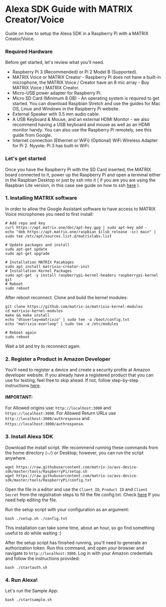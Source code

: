 # Alexa SDK Guide with MATRIX Creator/Voice

Guide on how to setup the Alexa SDK in a Raspberry Pi with a MATRIX Creator/Voice.

### Required Hardware

Before get started, let's review what you'll need.
* Raspberry Pi 3 (Recommended) or Pi 2 Model B (Supported).
* MATRIX Voice or MATRIX Creator - Raspberry Pi does not have a built-in microphone, the MATRIX Voice / Creator have an 8 mic array - Buy MATRIX Voice / MATRIX Creator. 
* Micro-USB power adapter for Raspberry Pi.
* Micro SD Card (Minimum 8 GB) - An operating system is required to get started. You can download Raspbian Stretch and use the guides for Mac OS, Linux and Windows in the Raspberry Pi website.
* External Speaker with 3.5 mm audio cable.
* A USB Keyboard & Mouse, and an external HDMI Monitor - we also recommend having a USB keyboard and mouse as well as an HDMI monitor handy. You can also use the Raspberry Pi remotely, see this guide from Google.
* Internet connection (Ethernet or WiFi)
(Optional) WiFi Wireless Adapter for Pi 2. Nyyote: Pi 3 has built-in WiFi.

### Let's get started

Once you have the Raspberry Pi with the SD Card inserted, the MATRIX board connected to it, power up the Raspberry Pi and open a terminal either in the Raspbian Desktop or just by ssh into it ( if you are you are using the Raspbian Lite version, in this case see guide on how to ssh [here](https://www.raspberrypi.org/documentation/remote-access/ssh/) ).

### 1. Installing MATRIX software

In order to allow the Google Assistant software to have access to MATRIX Voice microphones you need to first install:

```
# Add repo and key
curl https://apt.matrix.one/doc/apt-key.gpg | sudo apt-key add -
echo "deb https://apt.matrix.one/raspbian $(lsb_release -sc) main" | sudo tee /etc/apt/sources.list.d/matrixlabs.list

# Update packages and install
sudo apt-get update
sudo apt-get upgrade

# Installation MATRIX Pacakages
sudo apt install matrixio-creator-init
# Installation Kernel Packages
sudo apt-get -y install raspberrypi-kernel-headers raspberrypi-kernel git 
# Reboot
sudo reboot 
```
After reboot reconnect. Clone and build the kernel modules:

```
git clone https://github.com/matrix-io/matrixio-kernel-modules
cd matrixio-kernel-modules
make && make install
echo "dtoverlay=matrixio" | sudo tee -a /boot/config.txt
echo "matrixio-everloop" | sudo tee -a /etc/modules

# Reboot again
sudo reboot
```

Wait a bit and try to reconnect again.

### 2. Register a Product in Amazon Developer 

You'll need to register a device and create a security profile at  Amazon developer website. If you already have a registered product that you can use for testing, feel free to skip ahead. If not, follow step-by-step instructions [here](https://github.com/alexa/alexa-avs-sample-app/wiki/Create-Security-Profile).

#### IMPORTANT: 

For Allowed origins use: `http://localhost:3000` and `https://localhost:3000`. 
For Allowed Return URLs use `http://localhost:3000/authresponse` and `https://localhost:3000/authresponse`.

### 3. Install Alexa SDK

Download the install script. We recommend running these commands from the home directory (`~/`) or Desktop; however, you can run the script anywhere.

```
wget https://raw.githubusercontent.com/matrix-io/avs-device-sdk/master/tools/RaspberryPi/setup.sh
wget https://raw.githubusercontent.com/matrix-io/avs-device-sdk/master/tools/RaspberryPi/config.txt
```

Open the file in a editor and use the `Client ID`, `Product ID` and `Client Secret` from the registration steps to fill the file config.txt. Check [here](https://www.raspberrypi.org/magpi/edit-text/) If you need help editing the file.

Run the setup script with your configuration as an argument:
```
bash ./setup.sh ./config.txt
```
This installation can take some time,  about an hour, so go find something useful to do while waiting :)

After the setup script has finished running, you'll need to generate an authorization token. Run this command, and open your browser and navigate to `http://localhost:3000`. Log in with your Amazon credentials and follow the instructions provided:
```
bash ./startauth.sh
```

### 4. Run Alexa!

Let's run the Sample App:
```
bash ./startsample.sh
```
